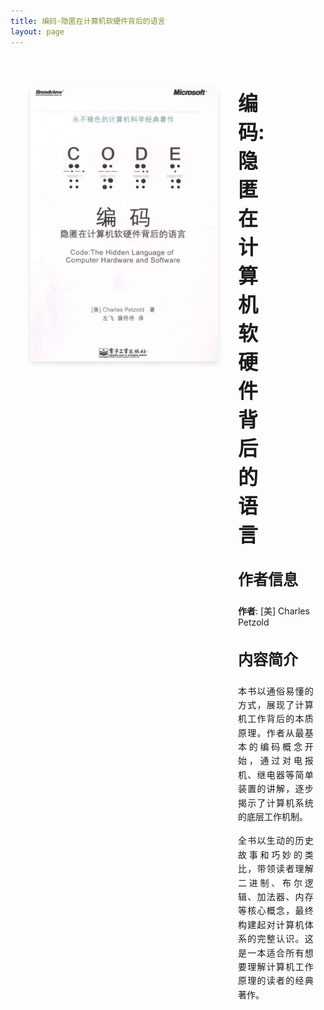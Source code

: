 ```yaml
---
title: 编码·隐匿在计算机软硬件背后的语言
layout: page
---
```

<div class="book-info">
  <div class="book-cover">
    <img src="https://raw.githubusercontent.com/binarycoder777/personal-pic/main/pic/20250220091223.png" alt="编码: 隐匿在计算机软硬件背后的语言">
  </div>
  <div class="book-details">
    <div class="book-title">
      <h1>编码: 隐匿在计算机软硬件背后的语言</h1>
      <a href="https://github.com/binarycoder777/perosonal-book/blob/main/book/%E7%BC%96%E7%A0%81%20%E9%9A%90%E5%8C%BF%E5%9C%A8%E8%AE%A1%E7%AE%97%E6%9C%BA%E8%BD%AF%E7%A1%AC%E4%BB%B6%E8%83%8C%E5%90%8E%E7%9A%84%E8%AF%AD%E8%A8%80%20(%5B%E7%BE%8E%5D%20Charles%20Petzold)%20.pdf" class="read-link">阅读</a>
    </div>
    <div class="author-info">
      <h2>作者信息</h2>
      <p><strong>作者</strong>: [美] Charles Petzold</p>
    </div>
    <div class="book-intro">
      <h2>内容简介</h2>
      <div class="intro-content">
        <p>本书以通俗易懂的方式，展现了计算机工作背后的本质原理。作者从最基本的编码概念开始，通过对电报机、继电器等简单装置的讲解，逐步揭示了计算机系统的底层工作机制。</p>
        <p>全书以生动的历史故事和巧妙的类比，带领读者理解二进制、布尔逻辑、加法器、内存等核心概念，最终构建起对计算机体系的完整认识。这是一本适合所有想要理解计算机工作原理的读者的经典著作。</p>
      </div>
    </div>
  </div>
</div>

<style>
.book-info {
  display: flex;
  gap: 2rem;
  margin: 2rem 0;
  background-color: var(--vp-c-bg-soft);
  padding: 2rem;
  border-radius: 8px;
}

.book-cover img {
  max-width: 300px;
  height: auto;
  border-radius: 4px;
  box-shadow: 0 4px 8px rgba(0, 0, 0, 0.1);
}

.book-details {
  flex: 2;
}

.book-details h2 {
  margin-top: 0;
  color: var(--vp-c-text-1);
  font-size: 1.5rem;
  border-bottom: 2px solid var(--vp-c-divider);
  padding-bottom: 0.5rem;
  margin-bottom: 1rem;
}

.author-info {
  margin-bottom: 2rem;
}

.author-info p {
  margin: 0.5rem 0;
  color: var(--vp-c-text-2);
}

.intro-content {
  line-height: 1.6;
  color: var(--vp-c-text-2);
}

.intro-content p {
  margin: 1rem 0;
  text-align: justify;
}

@media (max-width: 768px) {
  .book-info {
    flex-direction: column;
    padding: 1rem;
  }

  .book-cover img {
    max-width: 100%;
  }
}

.book-title {
  display: flex;
  align-items: center;
  gap: 1rem;
  margin-bottom: 2rem;
}

.book-title h1 {
  margin: 0;
  color: var(--vp-c-text-1);
  font-size: 2rem;
}

.read-link {
  display: inline-block;
  padding: 0.5rem 1.5rem;
  background-color: var(--vp-c-brand);
  color: white;
  text-decoration: none;
  border-radius: 4px;
  transition: background-color 0.2s;
}

.read-link:hover {
  background-color: var(--vp-c-brand-dark);
}
</style>
